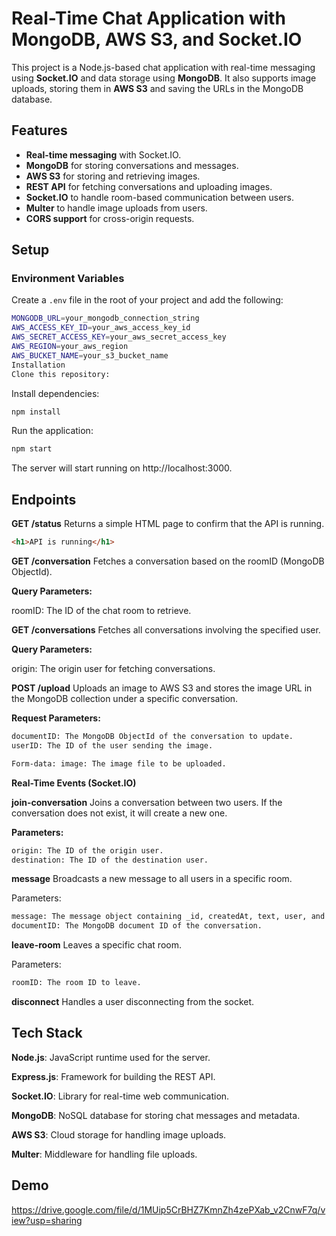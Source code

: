 # Real-Time Chat Application with MongoDB, AWS S3, and Socket.IO

This project is a Node.js-based chat application with real-time messaging using **Socket.IO** and data storage using **MongoDB**. It also supports image uploads, storing them in **AWS S3** and saving the URLs in the MongoDB database.

## Features

- **Real-time messaging** with Socket.IO.
- **MongoDB** for storing conversations and messages.
- **AWS S3** for storing and retrieving images.
- **REST API** for fetching conversations and uploading images.
- **Socket.IO** to handle room-based communication between users.
- **Multer** to handle image uploads from users.
- **CORS support** for cross-origin requests.

## Setup

### Environment Variables

Create a `.env` file in the root of your project and add the following:

```bash
MONGODB_URL=your_mongodb_connection_string
AWS_ACCESS_KEY_ID=your_aws_access_key_id
AWS_SECRET_ACCESS_KEY=your_aws_secret_access_key
AWS_REGION=your_aws_region
AWS_BUCKET_NAME=your_s3_bucket_name
Installation
Clone this repository:
```

Install dependencies:

```bash
npm install
```

Run the application:

```bash
npm start
```

The server will start running on http://localhost:3000.

## Endpoints
**GET /status**
Returns a simple HTML page to confirm that the API is running.

```html
<h1>API is running</h1>
```

**GET /conversation**
Fetches a conversation based on the roomID (MongoDB ObjectId).

**Query Parameters:**

roomID: The ID of the chat room to retrieve.

**GET /conversations**
Fetches all conversations involving the specified user.

**Query Parameters:**

origin: The origin user for fetching conversations.

**POST /upload**
Uploads an image to AWS S3 and stores the image URL in the MongoDB collection under a specific conversation.

**Request Parameters:**

```bash
documentID: The MongoDB ObjectId of the conversation to update.
userID: The ID of the user sending the image.

Form-data: image: The image file to be uploaded.
```

**Real-Time Events (Socket.IO)**

**join-conversation**
Joins a conversation between two users. If the conversation does not exist, it will create a new one.

**Parameters:**

```bash
origin: The ID of the origin user.
destination: The ID of the destination user.
```

**message**
Broadcasts a new message to all users in a specific room.

Parameters:
```bash
message: The message object containing _id, createdAt, text, user, and optionally image.
documentID: The MongoDB document ID of the conversation.
```

**leave-room**
Leaves a specific chat room.

Parameters:
```bash
roomID: The room ID to leave.
```

**disconnect**
Handles a user disconnecting from the socket.

## Tech Stack
**Node.js**: JavaScript runtime used for the server.

**Express.js**: Framework for building the REST API.

**Socket.IO**: Library for real-time web communication.

**MongoDB**: NoSQL database for storing chat messages and metadata.

**AWS S3**: Cloud storage for handling image uploads.

**Multer**: Middleware for handling file uploads.

## Demo

https://drive.google.com/file/d/1MUip5CrBHZ7KmnZh4zePXab_v2CnwF7q/view?usp=sharing
